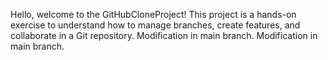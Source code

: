 Hello, welcome to the GitHubCloneProject!
This project is a hands-on exercise to understand how to manage branches, create features, and collaborate in a Git repository. Modification in main branch.
 Modification in main branch.

